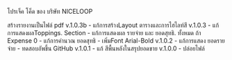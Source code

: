 ﻿โปรเจ็ค โค็ด ของ บริษัท NICELOOP

สร้างรายงานเป็นไฟล์ pdf
v.1.0.3b
	- แก้การสร้างLayout ตารางและการไฮไลท์สี
v.1.0.3
	- แก้การแสดงผลToppings. Section
	- แก้การแสดงผล รายจ่าย และ ยอดสุทธิ.  ทั้งหมด ถ้า Expense 0
	- แก้การคำนวณ ยอดสุทธิ
	- เพิ่มFont Arial-Bold
v.1.0.2 
	- แก้การแสดง ยอดรายจ่าย
	- ทดสอบอัพขึ้น GitHub
v.1.0.1 
	- แก้ สีพื้นหลังในสรุปยอดขาย
v.1.0.0 
	- ปล่อยไฟล์
